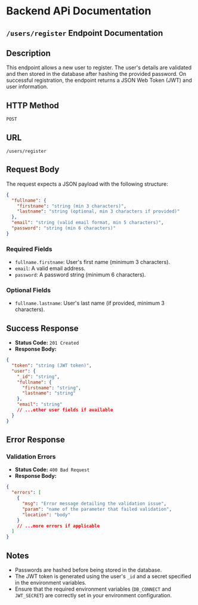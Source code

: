 # Backend APi Documentation

## `/users/register` Endpoint Documentation

## Description
This endpoint allows a new user to register. The user's details are validated and then stored in the database after hashing the provided password. On successful registration, the endpoint returns a JSON Web Token (JWT) and user information.

## HTTP Method
`POST`

## URL
`/users/register`

## Request Body
The request expects a JSON payload with the following structure:

```json
{
  "fullname": {
    "firstname": "string (min 3 characters)",
    "lastname": "string (optional, min 3 characters if provided)"
  },
  "email": "string (valid email format, min 5 characters)",
  "password": "string (min 6 characters)"
}
```

### Required Fields
- `fullname.firstname`: User's first name (minimum 3 characters).
- `email`: A valid email address.
- `password`: A password string (minimum 6 characters).

### Optional Fields
- `fullname.lastname`: User's last name (if provided, minimum 3 characters).

## Success Response
- **Status Code:** `201 Created`
- **Response Body:**

```json
{
  "token": "string (JWT token)",
  "user": {
    "_id": "string",
    "fullname": {
      "firstname": "string",
      "lastname": "string"
    },
    "email": "string"
    // ...other user fields if available
  }
}
```

## Error Response
### Validation Errors
- **Status Code:** `400 Bad Request`
- **Response Body:**

```json
{
  "errors": [
    {
      "msg": "Error message detailing the validation issue",
      "param": "name of the parameter that failed validation",
      "location": "body"
    }
    // ...more errors if applicable
  ]
}
```

## Notes
- Passwords are hashed before being stored in the database.
- The JWT token is generated using the user's `_id` and a secret specified in the environment variables.
- Ensure that the required environment variables (`DB_CONNECT` and `JWT_SECRET`) are correctly set in your environment configuration.
